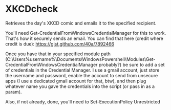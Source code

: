# XKCDcheck
Retrieves the day's XKCD comic and emails it to the specified recipient.

You'll need Get-CredentialFromWindowsCredentialManager for this to work. That's how it securely sends an email. You can find that here (credit where credit is due):
https://gist.github.com/40a/7892466

Once you have that in your specified module path (C:\Users\%username%\Documents\WindowsPowershell\Modules\Get-CredentialFromWindowsCredentialManager probably?) be sure to add a set of credentials in the Credential Manager. I use a gmail account, just store the username and password, enable the account to send from unsecure apps (I use a dedicated gmail account for that, btw), and then plug whatever name you gave the credentials into the script (or pass in as a param).

Also, if not already, done, you'll need to
        Set-ExecutionPolicy Unrestricted
